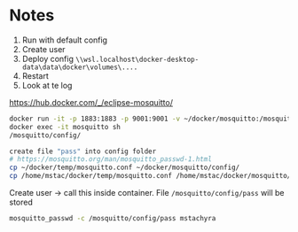 # Notes

1. Run with default config
2. Create user
3. Deploy config `\\wsl.localhost\docker-desktop-data\data\docker\volumes\....`
4. Restart
5. Look at te log

https://hub.docker.com/_/eclipse-mosquitto/

``` bash
docker run -it -p 1883:1883 -p 9001:9001 -v ~/docker/mosquitto:/mosquitto --name mytest eclipse-mosquitto
docker exec -it mosquitto sh
/mosquitto/config/

create file "pass" into config folder
# https://mosquitto.org/man/mosquitto_passwd-1.html
cp ~/docker/temp/mosquitto.conf ~/docker/mosquitto/config/
cp /home/mstac/docker/temp/mosquitto.conf /home/mstac/docker/mosquitto/config -f
```

Create user -> call this inside container. File `/mosquitto/config/pass` will be stored 
``` sh
mosquitto_passwd -c /mosquitto/config/pass mstachyra
```
